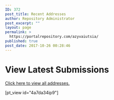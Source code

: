 ```yaml
---
ID: 372
post_title: Recent Addresses
author: Repository Administrator
post_excerpt: ""
layout: page
permalink: >
  https://portalrepository.com/azyvaiutsia/
published: true
post_date: 2017-10-26 00:28:46
---
```

<h1>View Latest Submissions</h1>
<a href="https://portalrepository.com/all-addresses/">Click here to view all addresses.</a>

[pt_view id="4a7da34ip9"]